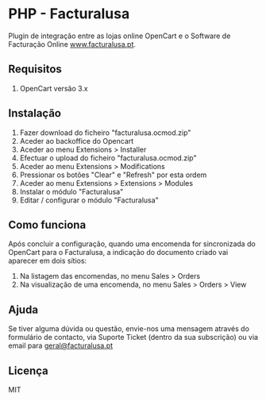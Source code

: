 # PHP - Facturalusa
Plugin de integração entre as lojas online OpenCart e o Software de Facturação Online www.facturalusa.pt. 

## Requisitos

1. OpenCart versão 3.x

## Instalação

1. Fazer download do ficheiro "facturalusa.ocmod.zip"
2. Aceder ao backoffice do Opencart
3. Aceder ao menu Extensions > Installer
4. Efectuar o upload do ficheiro "facturalusa.ocmod.zip"
5. Aceder ao menu Extensions > Modifications
6. Pressionar os botões "Clear" e "Refresh" por esta ordem
7. Aceder ao menu Extensions > Extensions > Modules
8. Instalar o módulo "Facturalusa"
9. Editar / configurar o módulo "Facturalusa"

## Como funciona

Após concluir a configuração, quando uma encomenda for sincronizada do OpenCart para o Facturalusa, a indicação do documento criado vai aparecer em dois sítios:
1. Na listagem das encomendas, no menu Sales > Orders
2. Na visualização de uma encomenda, no menu Sales > Orders > View

## Ajuda

Se tiver alguma dúvida ou questão, envie-nos uma mensagem através do formulário de contacto, via Suporte Ticket (dentro da sua subscrição) ou via email para geral@facturalusa.pt

## Licença

MIT
